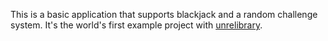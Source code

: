 This is a basic application that supports blackjack and a random challenge system. It's the world's first example project with [unrelibrary](https://github.com/sloppmachine/Unrelibrary).